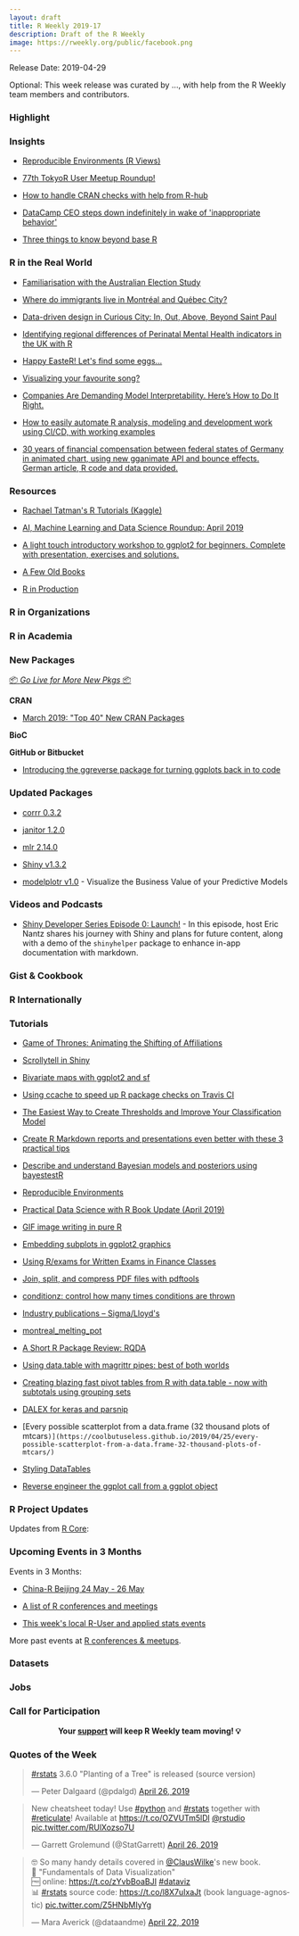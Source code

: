 ```yaml
---
layout: draft
title: R Weekly 2019-17
description: Draft of the R Weekly
image: https://rweekly.org/public/facebook.png
---
```


Release Date: 2019-04-29

Optional: This week release was curated by ..., with help from the R Weekly team members and contributors.

###  Highlight



### Insights

+ [Reproducible Environments (R Views)](https://rviews.rstudio.com/2019/04/22/reproducible-environments/)

+ [77th TokyoR User Meetup Roundup!](https://ryo-n7.github.io/2019-04-24-tokyoR-77/)

+ [How to handle CRAN checks with help from R-hub](https://blog.r-hub.io/2019/04/25/r-devel-linux-x86-64-debian-clang/)

+ [DataCamp CEO steps down indefinitely in wake of 'inappropriate behavior'](https://www.computerworld.com/article/3390739/datacamp-ceo-steps-down-indefinitely-in-wake-of-inappropriate-behavior.html)

+ [Three things to know beyond base R](https://mikewk.com/post/2019-04-23-three-things-to-know-beyond-base-r/)

### R in the Real World

+ [Familiarisation with the Australian Election Study](http://freerangestats.info/blog/2019/04/22/AES-intro)

+ [Where do immigrants live in Montréal and Québec City?](https://www.simoncoulombe.com/2019/04/montreal-melting-pot/)

+ [Data-driven design in Curious City: In, Out, Above, Beyond Saint Paul](http://www.katiejolly.io/blog/2019-04-25/data-driven-design)

+ [Identifying regional differences of Perinatal Mental Health indicators in the UK with R](https://towardsdatascience.com/identifying-regional-differences-in-perinatal-mental-health-indicators-in-the-uk-with-r-1e8a8f1e7fb0)

+ [Happy EasteR! Let's find some eggs...](https://modelplot.github.io/HappyEasteR.html)

+ [Visualizing your favourite song?](http://www.stencilled.me/post/2018-10-02-song-wave/)

+ [Companies Are Demanding Model Interpretability. Here’s How to Do It Right.](https://www.remixinstitute.com/blog/companies-are-demanding-model-interpretability-heres-how-to-do-it-right/)

+ [How to easily automate R analysis, modeling and development work using CI/CD, with working examples](https://jozef.io/r106-r-package-gitlab-ci/)

+ [30 years of financial compensation between federal states of Germany in animated chart, using new gganimate API and bounce effects. German article, R code and data provided.](https://statistik-dresden.de/archives/15373)

###  Resources

+ [Rachael Tatman's R Tutorials (Kaggle)](https://www.kaggle.com/rtatman/rachael-s-r-tutorials)


+ [AI, Machine Learning and Data Science Roundup: April 2019](https://blog.revolutionanalytics.com/2019/04/airoundup-april-2019.html)

+ [A light touch introductory workshop to ggplot2 for beginners. Complete with presentation, exercises and solutions.](https://github.com/saghirb/ggplot2-Intro-Workshop)


+ [A Few Old Books](https://rviews.rstudio.com/2019/04/25/a-few-old-books/)


+ [R in Production](https://speakerdeck.com/colinfay/r-in-production)

###  R in Organizations



###  R in Academia



###  New Packages

<p class="added-hostname"><a href="https://rweekly.org/live" target="_blank" class="externalLink">📦 <i>Go Live for More New Pkgs</i> 📦</a></p>

**CRAN**

+ [March 2019: "Top 40" New CRAN Packages](https://rviews.rstudio.com/2019/04/26/march-2019-top-40-new-cran-packages/)


**BioC**



**GitHub or Bitbucket**

+ [Introducing the ggreverse package for turning ggplots back in to code](https://coolbutuseless.github.io/2019/04/26/introducing-the-ggreverse-package-for-turning-ggplots-back-in-to-code/)


### Updated Packages

+ [corrr 0.3.2](https://cran.r-project.org/web/packages/corrr/index.html)

+ [janitor 1.2.0](https://cran.r-project.org/web/packages/janitor/index.html)

+ [mlr 2.14.0](https://cran.r-project.org/web/packages/mlr/index.html)

+ [Shiny v1.3.2](https://blog.rstudio.com/2019/04/26/shiny-1-3-2/)

+ [modelplotr v1.0](https://modelplot.github.io/intro_modelplotr.html) - Visualize the Business Value of your Predictive Models

###  Videos and Podcasts

+ [Shiny Developer Series Episode 0: Launch!](https://shinydevseries.com/post/ep0) - In this episode, host Eric Nantz shares his journey with Shiny and plans for future content, along with a demo of the `shinyhelper` package to enhance in-app documentation with markdown.


### Gist & Cookbook



### R Internationally



###  Tutorials

+ [Game of Thrones: Animating the Shifting of Affiliations](http://jkunst.com/blog/posts/2019-04-23-got-animating-the-shifting-of-affiliations/)

+ [Scrollytell in Shiny](https://john-coene.com/post/scrollytell/)

+ [Bivariate maps with ggplot2 and sf](https://timogrossenbacher.ch/2019/04/bivariate-maps-with-ggplot2-and-sf/)

* [Using ccache to speed up R package checks on Travis CI](https://pjs-web.de/post/using-ccache-to-speed-up-r-package-checks-on-travis-ci/)

+ [The Easiest Way to Create Thresholds and Improve Your Classification Model](https://www.remixinstitute.com/blog/the-easiest-way-to-create-thresholds-and-improve-your-classification-model/)

+ [Create R Markdown reports and presentations even better with these 3 practical tips](https://jozef.io/r909-rmarkdown-tips/)

+ [Describe and understand Bayesian models and posteriors using bayestestR](https://easystats.github.io/blog/posts/bayestestr_presentation/)

+ [Reproducible Environments](https://rviews.rstudio.com/2019/04/22/reproducible-environments/)

+ [Practical Data Science with R Book Update (April 2019)](http://www.win-vector.com/blog/2019/04/practical-data-science-with-r-book-update-april-2019/)


+ [GIF image writing in pure R](https://coolbutuseless.github.io/2019/04/23/gif-image-writing-in-pure-r/)

+ [Embedding subplots in ggplot2 graphics](https://aosmith.rbind.io/2019/04/22/embedding-subplots/)

+ [Using R/exams for Written Exams in Finance Classes](http://www.R-exams.org/general/tamiu_finance/)


+ [Join, split, and compress PDF files with pdftools](https://ropensci.org/technotes/2019/04/24/pdftools-22/)


+ [conditionz: control how many times conditions are thrown](https://ropensci.org/technotes/2019/04/24/conditionz/)

+ [Industry publications – Sigma/Lloyd's](http://ronaldrichman.co.za/2019/04/24/industry-publications-sigma-lloyds/)

+ [montreal_melting_pot](https://www.simoncoulombe.com/2019/04/montreal-melting-pot/)

+ [A Short R Package Review: RQDA](https://martinctc.github.io/blog/a-short-r-package-review-rqda/)

+ [Using data.table with magrittr pipes: best of both worlds](https://martinctc.github.io/blog/using-data.table-with-magrittr-pipes-best-of-both-worlds/)


+ [Creating blazing fast pivot tables from R with data.table - now with subtotals using grouping sets](https://jozef.io/r912-datatable-grouping-sets/)

+ [DALEX for keras and parsnip](http://smarterpoland.pl/index.php/2019/04/dalex-for-keras-and-parsnip/)

+ [Every possible scatterplot from a data.frame (32 thousand plots of mtcars`)](https://coolbutuseless.github.io/2019/04/25/every-possible-scatterplot-from-a-data.frame-32-thousand-plots-of-mtcars/)`

+ [Styling DataTables](http://www.stencilled.me/post/2019-04-20-stylingdt/)

+ [Reverse engineer the ggplot call from a ggplot object](https://coolbutuseless.github.io/2019/04/26/reverse-engineer-the-ggplot-call-from-a-ggplot-object/)

<!--<div class="post-more-begi
n></div><div class="post-more-end"></div>-->

###  R Project Updates

Updates from [R Core](http://developer.r-project.org/blosxom.cgi/R-devel/NEWS):


###  Upcoming Events in 3 Months

Events in 3 Months:

+ [China-R Beijing 24 May - 26 May](https://cosx.org/2019/03/12th-china-r-beijing-announcement/)

+ [A list of R conferences and meetings](https://jumpingrivers.github.io/meetingsR/events.html)

+ [This week's local R-User and applied stats events](https://community.rstudio.com/c/irl)

More past events at [R conferences & meetups](https://conf.rweekly.org).

### Datasets




### Jobs




###  Call for Participation


<p class="hide-support added-hostname support-rweekly" style="text-align: center;font-weight: bold;">Your <a class="non-visited externalLink" href="https://www.patreon.com/rweekly" onclick="pas(this)">support</a> will keep R Weekly team moving! 💡</p>

###  Quotes of the Week

<blockquote class="twitter-tweet" data-lang="en"><p lang="en" dir="ltr"><a href="https://twitter.com/hashtag/rstats?src=hash&amp;ref_src=twsrc%5Etfw">#rstats</a> 3.6.0 &quot;Planting of a Tree&quot; is released (source version)</p>&mdash; Peter Dalgaard (@pdalgd) <a href="https://twitter.com/pdalgd/status/1121684354797752322?ref_src=twsrc%5Etfw">April 26, 2019</a></blockquote>

<blockquote class="twitter-tweet" data-lang="en"><p lang="en" dir="ltr">New cheatsheet today! Use <a href="https://twitter.com/hashtag/python?src=hash&amp;ref_src=twsrc%5Etfw">#python</a> and <a href="https://twitter.com/hashtag/rstats?src=hash&amp;ref_src=twsrc%5Etfw">#rstats</a> together with <a href="https://twitter.com/hashtag/reticulate?src=hash&amp;ref_src=twsrc%5Etfw">#reticulate</a>! Available at <a href="https://t.co/OZVUTm5lDl">https://t.co/OZVUTm5lDl</a> <a href="https://twitter.com/rstudio?ref_src=twsrc%5Etfw">@rstudio</a> <a href="https://t.co/RUlXozso7U">pic.twitter.com/RUlXozso7U</a></p>&mdash; Garrett Grolemund (@StatGarrett) <a href="https://twitter.com/StatGarrett/status/1121877687092617216?ref_src=twsrc%5Etfw">April 26, 2019</a></blockquote>

<blockquote class="twitter-tweet" data-lang="en"><p lang="en" dir="ltr">🤓 So many handy details covered in <a href="https://twitter.com/ClausWilke?ref_src=twsrc%5Etfw">@ClausWilke</a>&#39;s new book.<br>📖 &quot;Fundamentals of Data Visualization&quot; <br>🆓 online: <a href="https://t.co/zYvbBoaBJI">https://t.co/zYvbBoaBJI</a> <a href="https://twitter.com/hashtag/dataviz?src=hash&amp;ref_src=twsrc%5Etfw">#dataviz</a><br>📊 <a href="https://twitter.com/hashtag/rstats?src=hash&amp;ref_src=twsrc%5Etfw">#rstats</a> source code: <a href="https://t.co/l8X7uIxaJt">https://t.co/l8X7uIxaJt</a> (book language-agnostic) <a href="https://t.co/Z5HNbMIyYg">pic.twitter.com/Z5HNbMIyYg</a></p>&mdash; Mara Averick (@dataandme) <a href="https://twitter.com/dataandme/status/1120311808873717760?ref_src=twsrc%5Etfw">April 22, 2019</a></blockquote>

